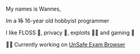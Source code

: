My names is Wannes,

Im a ~~15~~ 16-year old hobbyist programmer

I like FLOSS 📂, privacy 📸, exploits ⛓️‍💥 and gaming 💾

⛓️‍💥 Currently working on [UnSafe Exam Browser](https://wxnnvs.ftp.sh/un-seb)
